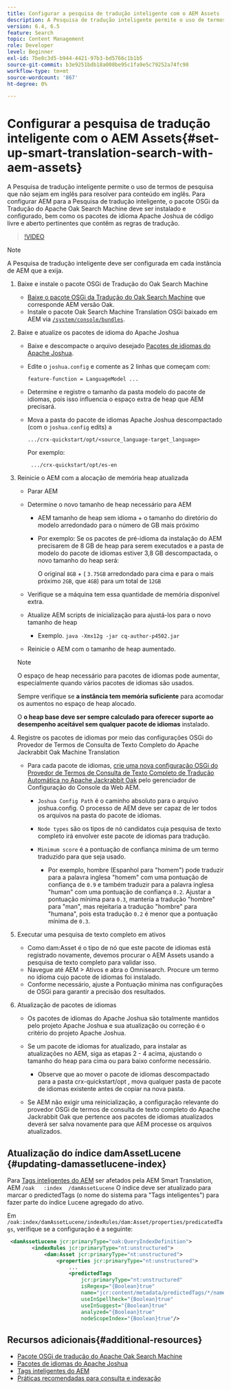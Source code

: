 ```yaml
---
title: Configurar a pesquisa de tradução inteligente com o AEM Assets
description: A Pesquisa de tradução inteligente permite o uso de termos de pesquisa que não sejam em inglês para resolver para conteúdo em inglês. Para configurar AEM para a Pesquisa de tradução inteligente, o pacote OSGi da Tradução do Apache Oak Search Machine deve ser instalado e configurado, bem como os pacotes de idioma Apache Joshua de código livre e aberto pertinentes que contêm as regras de tradução.
version: 6.4, 6.5
feature: Search
topic: Content Management
role: Developer
level: Beginner
exl-id: 7be8c3d5-b944-4421-97b3-bd5766c1b1b5
source-git-commit: b3e9251bdb18a008be95c1fa9e5c79252a74fc98
workflow-type: tm+mt
source-wordcount: '867'
ht-degree: 0%

---
```


# Configurar a pesquisa de tradução inteligente com o AEM Assets{#set-up-smart-translation-search-with-aem-assets}

A Pesquisa de tradução inteligente permite o uso de termos de pesquisa que não sejam em inglês para resolver para conteúdo em inglês. Para configurar AEM para a Pesquisa de tradução inteligente, o pacote OSGi da Tradução do Apache Oak Search Machine deve ser instalado e configurado, bem como os pacotes de idioma Apache Joshua de código livre e aberto pertinentes que contêm as regras de tradução.

>[!VIDEO](https://video.tv.adobe.com/v/21291?quality=12&learn=on)

>[!NOTE]
>
>A Pesquisa de tradução inteligente deve ser configurada em cada instância de AEM que a exija.

1. Baixe e instale o pacote OSGi de Tradução do Oak Search Machine
   * [Baixe o pacote OSGi da Tradução do Oak Search Machine](https://search.maven.org/#search%7Cgav%7C1%7Cg%3A%22org.apache.jackrabbit%22%20AND%20a%3A%22oak-search-mt%22) que corresponde AEM versão Oak.
   * Instale o pacote Oak Search Machine Translation OSGi baixado em AEM via [ `/system/console/bundles`](http://localhost:4502/system/console/bundles).

2. Baixe e atualize os pacotes de idioma do Apache Joshua
   * Baixe e descompacte o arquivo desejado [Pacotes de idiomas do Apache Joshua](https://cwiki.apache.org/confluence/display/JOSHUA/Language+Packs).
   * Edite o `joshua.config` e comente as 2 linhas que começam com:

      ```
      feature-function = LanguageModel ...
      ```

   * Determine e registre o tamanho da pasta modelo do pacote de idiomas, pois isso influencia o espaço extra de heap que AEM precisará.
   * Mova a pasta do pacote de idiomas Apache Joshua descompactado (com o `joshua.config` edits) a

      ```
      .../crx-quickstart/opt/<source_language-target_language>
      ```

      Por exemplo:

      ```
       .../crx-quickstart/opt/es-en
      ```

3. Reinicie o AEM com a alocação de memória heap atualizada
   * Parar AEM
   * Determine o novo tamanho de heap necessário para AEM

      * AEM tamanho de heap sem idioma + o tamanho do diretório do modelo arredondado para o número de GB mais próximo
      * Por exemplo: Se os pacotes de pré-idioma da instalação do AEM precisarem de 8 GB de heap para serem executados e a pasta de modelo do pacote de idiomas estiver 3,8 GB descompactada, o novo tamanho do heap será:

         O original `8GB` + ( `3.75GB` arredondado para cima e para o mais próximo `2GB`, que `4GB`) para um total de `12GB`
   * Verifique se a máquina tem essa quantidade de memória disponível extra.
   * Atualize AEM scripts de inicialização para ajustá-los para o novo tamanho de heap

      * Exemplo. `java -Xmx12g -jar cq-author-p4502.jar`
   * Reinicie o AEM com o tamanho de heap aumentado.

   >[!NOTE]
   >
   >O espaço de heap necessário para pacotes de idiomas pode aumentar, especialmente quando vários pacotes de idiomas são usados.
   >
   >
   >Sempre verifique se **a instância tem memória suficiente** para acomodar os aumentos no espaço de heap alocado.
   >
   >
   >O **o heap base deve ser sempre calculado para oferecer suporte ao desempenho aceitável sem qualquer pacote de idiomas** instalado.

4. Registre os pacotes de idiomas por meio das configurações OSGi do Provedor de Termos de Consulta de Texto Completo do Apache Jackrabbit Oak Machine Translation

   * Para cada pacote de idiomas, [crie uma nova configuração OSGi do Provedor de Termos de Consulta de Texto Completo de Tradução Automática no Apache Jackrabbit Oak](http://localhost:4502/system/console/configMgr/org.apache.jackrabbit.oak.plugins.index.mt.MTFulltextQueryTermsProviderFactory) pelo gerenciador de Configuração do Console da Web AEM.

      * `Joshua Config Path` é o caminho absoluto para o arquivo joshua.config. O processo de AEM deve ser capaz de ler todos os arquivos na pasta do pacote de idiomas.
      * `Node types` são os tipos de nó candidatos cuja pesquisa de texto completo irá envolver este pacote de idiomas para tradução.
      * `Minimum score` é a pontuação de confiança mínima de um termo traduzido para que seja usado.

         * Por exemplo, hombre (Espanhol para &quot;homem&quot;) pode traduzir para a palavra inglesa &quot;homem&quot; com uma pontuação de confiança de `0.9` e também traduzir para a palavra inglesa &quot;human&quot; com uma pontuação de confiança `0.2`. Ajustar a pontuação mínima para `0.3`, manteria a tradução &quot;hombre&quot; para &quot;man&quot;, mas rejeitaria a tradução &quot;hombre&quot; para &quot;humana&quot;, pois esta tradução `0.2` é menor que a pontuação mínima de `0.3`.

5. Executar uma pesquisa de texto completo em ativos
   * Como dam:Asset é o tipo de nó que este pacote de idiomas está registrado novamente, devemos procurar o AEM Assets usando a pesquisa de texto completo para validar isso.
   * Navegue até AEM > Ativos e abra o Omnisearch. Procure um termo no idioma cujo pacote de idiomas foi instalado.
   * Conforme necessário, ajuste a Pontuação mínima nas configurações de OSGi para garantir a precisão dos resultados.

6. Atualização de pacotes de idiomas
   * Os pacotes de idiomas do Apache Joshua são totalmente mantidos pelo projeto Apache Joshua e sua atualização ou correção é o critério do projeto Apache Joshua.
   * Se um pacote de idiomas for atualizado, para instalar as atualizações no AEM, siga as etapas 2 - 4 acima, ajustando o tamanho do heap para cima ou para baixo conforme necessário.

      * Observe que ao mover o pacote de idiomas descompactado para a pasta crx-quickstart/opt , mova qualquer pasta de pacote de idiomas existente antes de copiar na nova pasta.
   * Se AEM não exigir uma reinicialização, a configuração relevante do provedor OSGi de termos de consulta de texto completo do Apache Jackrabbit Oak que pertence aos pacotes de idiomas atualizados deverá ser salva novamente para que AEM processe os arquivos atualizados.


## Atualização do índice damAssetLucene {#updating-damassetlucene-index}

Para [Tags inteligentes do AEM](https://helpx.adobe.com/experience-manager/6-3/assets/using/touch-ui-smart-tags.html) ser afetados pela AEM Smart Translation, AEM `/oak   :index  /damAssetLucene` O índice deve ser atualizado para marcar o predictedTags (o nome do sistema para &quot;Tags inteligentes&quot;) para fazer parte do índice Lucene agregado do ativo.

Em `/oak:index/damAssetLucene/indexRules/dam:Asset/properties/predicatedTags`, verifique se a configuração é a seguinte:

```xml
 <damAssetLucene jcr:primaryType="oak:QueryIndexDefinition">
        <indexRules jcr:primaryType="nt:unstructured">
            <dam:Asset jcr:primaryType="nt:unstructured">
                <properties jcr:primaryType="nt:unstructured">
                    ...
                    <predictedTags
                        jcr:primaryType="nt:unstructured"
                        isRegexp="{Boolean}true"
                        name="jcr:content/metadata/predictedTags/*/name"
                        useInSpellheck="{Boolean}true"
                        useInSuggest="{Boolean}true"
                        analyzed="{Boolean}true"
                        nodeScopeIndex="{Boolean}true"/>
```

## Recursos adicionais{#additional-resources}

* [Pacote OSGi de tradução do Apache Oak Search Machine](https://search.maven.org/#search%7Cgav%7C1%7Cg%3A%22org.apache.jackrabbit%22%20AND%20a%3A%22oak-search-mt%22)
* [Pacotes de idiomas do Apache Joshua](https://cwiki.apache.org/confluence/display/JOSHUA/Language+Packs)
* [Tags inteligentes do AEM](https://helpx.adobe.com/experience-manager/6-3/assets/using/touch-ui-smart-tags.html)
* [Práticas recomendadas para consulta e indexação](https://helpx.adobe.com/experience-manager/6-5/sites/deploying/using/best-practices-for-queries-and-indexing.html)
